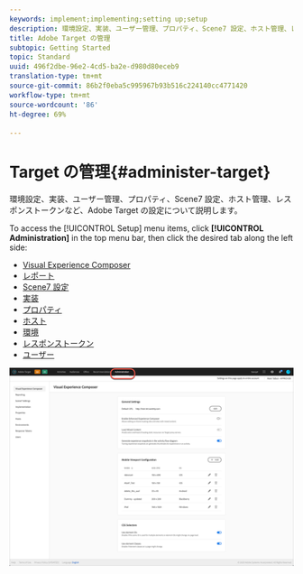 ```yaml
---
keywords: implement;implementing;setting up;setup
description: 環境設定、実装、ユーザー管理、プロパティ、Scene7 設定、ホスト管理、レスポンストークンなど、Adobe Target の設定について説明します。
title: Adobe Target の管理
subtopic: Getting Started
topic: Standard
uuid: 496f2dbe-96e2-4cd5-ba2e-d980d80eceb9
translation-type: tm+mt
source-git-commit: 86b2f0eba5c995967b93b516c224140cc4771420
workflow-type: tm+mt
source-wordcount: '86'
ht-degree: 69%

---
```



# Target の管理{#administer-target}

環境設定、実装、ユーザー管理、プロパティ、Scene7 設定、ホスト管理、レスポンストークンなど、Adobe Target の設定について説明します。

To access the [!UICONTROL Setup] menu items, click **[!UICONTROL Administration]** in the top menu bar, then click the desired tab along the left side:

* [Visual Experience Composer](/help/administrating-target/visual-experience-composer-set-up.md)
* [レポート](/help/administrating-target/reporting.md)
* [Scene7 設定](/help/administrating-target/scene7-settings.md)
* [実装](/help/c-implementing-target/implementing-target.md)
* [プロパティ](/help/administrating-target/c-user-management/property-channel/property-channel.md)
* [ホスト](/help/administrating-target/hosts.md)
* [環境](/help/administrating-target/environments.md)
* [レスポンストークン](/help/administrating-target/response-tokens.md)
* [ユーザー](/help/administrating-target/c-user-management/user-management.md)

![Adobe Target管理メニュー](/help/administrating-target/assets/administration.png)
